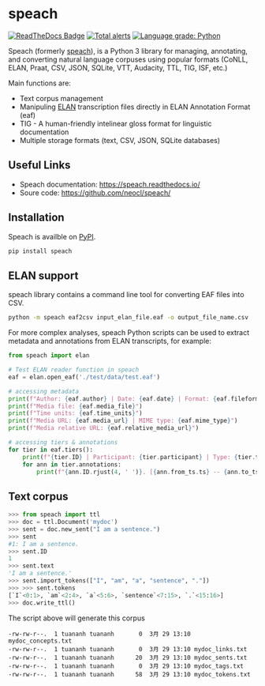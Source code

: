 # speach

[![ReadTheDocs Badge](https://readthedocs.org/projects/speach/badge/?version=latest&style=plastic)](https://speach.readthedocs.io/)
[![Total alerts](https://img.shields.io/lgtm/alerts/g/letuananh/speach.svg?logo=lgtm&logoWidth=18)](https://lgtm.com/projects/g/letuananh/speach/alerts/)
[![Language grade: Python](https://img.shields.io/lgtm/grade/python/g/letuananh/speach.svg?logo=lgtm&logoWidth=18)](https://lgtm.com/projects/g/letuananh/speach/context:python)

Speach (formerly [speach](https://pypi.org/project/speach/)), is a Python 3 library for managing, annotating, and converting natural language corpuses using popular formats (CoNLL, ELAN, Praat, CSV, JSON, SQLite, VTT, Audacity, TTL, TIG, ISF, etc.)

Main functions are:

- Text corpus management
- Manipuling [ELAN](https://archive.mpi.nl/tla/elan/download>) transcription files directly in ELAN Annotation Format (eaf)
- TIG - A human-friendly intelinear gloss format for linguistic documentation
- Multiple storage formats (text, CSV, JSON, SQLite databases)

## Useful Links

- Speach documentation: https://speach.readthedocs.io/
- Soure code: https://github.com/neocl/speach/

## Installation

Speach is availble on [PyPI](https://pypi.org/project/speach/).

```bash
pip install speach
```

## ELAN support

speach library contains a command line tool for converting EAF files into CSV.

```bash
python -m speach eaf2csv input_elan_file.eaf -o output_file_name.csv
```

For more complex analyses, speach Python scripts can be used to extract metadata and annotations from ELAN transcripts, for example:

``` python
from speach import elan

# Test ELAN reader function in speach
eaf = elan.open_eaf('./test/data/test.eaf')

# accessing metadata
print(f"Author: {eaf.author} | Date: {eaf.date} | Format: {eaf.fileformat} | Version: {eaf.version}")
print(f"Media file: {eaf.media_file}")
print(f"Time units: {eaf.time_units}")
print(f"Media URL: {eaf.media_url} | MIME type: {eaf.mime_type}")
print(f"Media relative URL: {eaf.relative_media_url}")

# accessing tiers & annotations
for tier in eaf.tiers():
    print(f"{tier.ID} | Participant: {tier.participant} | Type: {tier.type_ref}")
    for ann in tier.annotations:
        print(f"{ann.ID.rjust(4, ' ')}. [{ann.from_ts.ts} -- {ann.to_ts.ts}] {ann.value}")
```

## Text corpus

```python
>>> from speach import ttl
>>> doc = ttl.Document('mydoc')
>>> sent = doc.new_sent("I am a sentence.")
>>> sent
#1: I am a sentence.
>>> sent.ID
1
>>> sent.text
'I am a sentence.'
>>> sent.import_tokens(["I", "am", "a", "sentence", "."])
>>> >>> sent.tokens
[`I`<0:1>, `am`<2:4>, `a`<5:6>, `sentence`<7:15>, `.`<15:16>]
>>> doc.write_ttl()
```

The script above will generate this corpus

```
-rw-rw-r--.  1 tuananh tuananh       0  3月 29 13:10 mydoc_concepts.txt
-rw-rw-r--.  1 tuananh tuananh       0  3月 29 13:10 mydoc_links.txt
-rw-rw-r--.  1 tuananh tuananh      20  3月 29 13:10 mydoc_sents.txt
-rw-rw-r--.  1 tuananh tuananh       0  3月 29 13:10 mydoc_tags.txt
-rw-rw-r--.  1 tuananh tuananh      58  3月 29 13:10 mydoc_tokens.txt
```
